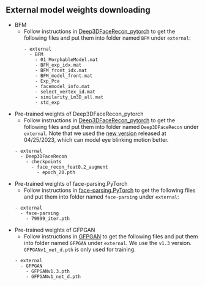 ## External model weights downloading
- BFM
  - Follow instructions in [Deep3DFaceRecon_pytorch](https://github.com/sicxu/Deep3DFaceRecon_pytorch#inference-with-a-pre-trained-model) to get the following files and put them into folder named `BFM` under `external`:
    ```
    - external
      - BFM
        - 01_MorphableModel.mat
        - BFM_exp_idx.mat
        - BFM_front_idx.mat
        - BFM_model_front.mat
        - Exp_Pca
        - facemodel_info.mat
        - select_vertex_id.mat
        - similarity_Lm3D_all.mat
        - std_exp
    ```
- Pre-trained weights of Deep3DFaceRecon_pytorch
  - Follow instructions in [Deep3DFaceRecon_pytorch](https://github.com/sicxu/Deep3DFaceRecon_pytorch#inference-with-a-pre-trained-model) to get the following files and put them into folder named `Deep3DFaceRecon`  under `external`. Note that we used the [new version](https://github.com/sicxu/Deep3DFaceRecon_pytorch#04252023-update) released at 04/25/2023, which can model eye blinking motion better.
  ```
  - external 
    - Deep3DFaceRecon
      - checkpoints
        - face_recon_feat0.2_augment
          - epoch_20.pth
  ```
- Pre-trained weights of face-parsing.PyTorch
  - Follow instructions in [face-parsing.PyTorch](https://github.com/zllrunning/face-parsing.PyTorch#training) to get the following files and put them into folder named `face-parsing` under `external`:
  ```
  - external
    - face-parsing
      - 79999_iter.pth
  ```
- Pre-trained weights of GFPGAN
  - Follow instructions in [GFPGAN](https://github.com/TencentARC/GFPGAN) to get the following files and put them into folder named `GFPGAN` under `external`. We use the `v1.3` version. `GFPGANv1_net_d.pth` is only used for training.
  ```
  - external
    - GFPGAN
      - GFPGANv1.3.pth
      - GFPGANv1_net_d.pth
  ```
  
  